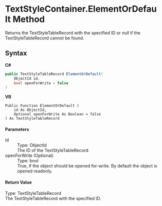 # TextStyleContainer.ElementOrDefault Method 
 

Returns the TextStyleTableRecord with the specified ID or <i>null</i> if the TextStyleTableRecord cannot be found.

## Syntax

**C#**<br />
``` C#
public TextStyleTableRecord ElementOrDefault(
	ObjectId id,
	bool openForWrite = false
)
```

**VB**<br />
``` VB
Public Function ElementOrDefault ( 
	id As ObjectId,
	Optional openForWrite As Boolean = false
) As TextStyleTableRecord
```


#### Parameters
<dl><dt>id</dt><dd>Type: ObjectId<br />The ID of the TextStyleTableRecord.</dd><dt>openForWrite (Optional)</dt><dd>Type: bool<br />True, if the object should be opened for-write. By default the object is opened readonly.</dd></dl>

#### Return Value
Type: TextStyleTableRecord<br />The TextStyleTableRecord with the specified ID.

## See Also


#### Reference
<a href="T_Linq2Acad_TextStyleContainer.md">TextStyleContainer Class</a><br /><a href="N_Linq2Acad.md">Linq2Acad Namespace</a><br />
